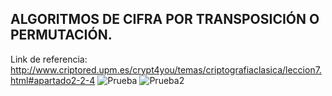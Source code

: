 ## ALGORITMOS DE CIFRA POR TRANSPOSICIÓN O PERMUTACIÓN.

Link de referencia: http://www.criptored.upm.es/crypt4you/temas/criptografiaclasica/leccion7.html#apartado2-2-4
![Prueba](https://drive.google.com/uc?export=view&id=1khMwPKRfyTe0iCjtrEVf1zX3AWDFiVei)
![Prueba2](https://drive.google.com/uc?export=view&id=16Nb3wgM8clCn-ttwpX51KDr9KdJjrgHt)
